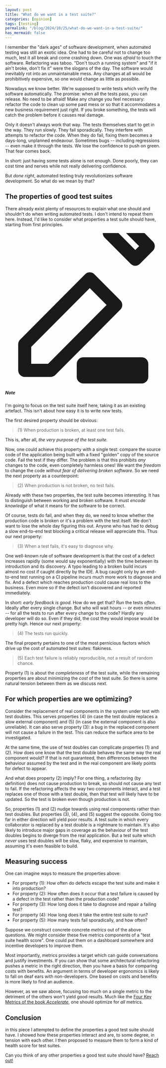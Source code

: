 ```yaml
---
layout: post
title: "What do we want in a test suite?"
categories: [opinion]
tags: [testing]
permalink: "/blog/2024/10/25/what-do-we-want-in-a-test-suite/"
has_mermaid: false
---
```


I remember the "dark ages" of software development, when automated testing was still an exotic idea.
One had to be careful not to change too much, lest it all break and come crashing down. One was
_afraid_ to touch the software. Refactoring was taboo. "Don't touch a running system" and "if it
ain't broke, don't fix it" were the slogans of the day. The software would inevitably rot into an
unmaintainable mess. Any changes at all would be prohibitively expensive, so one would change as
little as possible.

<!--more-->

Nowadays we know better. We're supposed to write tests which verify the software automatically. The
promise: when all the tests pass, you can release. No need to be afraid! Make any change you feel
necessary: refactor the code to clean up some past mess or so that it accommodates a new business
requirement just right. If you broke something, the tests will catch the problem before it causes
real damage.

Only it doesn't always work that way. The tests themselves start to get in the way. They run slowly.
They fail sporadically. They interfere with attempts to refactor the code. When they do fail, fixing
them becomes a days-long, unplanned endeavour. Sometimes bugs -- including regressions -- even make
it through the tests. We lose the confidence to push on green. That fear comes back.

In short: just having some tests alone is not enough. Done poorly, they can cost time and nerves
while not really delivering confidence.

But _done right_, automated testing truly revolutionizes software development. So what do we mean by
that?

## The properties of good test suites

There already exist plenty of resources to explain what one should and shouldn't do when writing
automated tests. I don't intend to repeat them here. Instead, I'd like to consider what properties a
test suite should have, starting from first principles.

<div class="note">
  <h5>
    <span class="icon">
      <svg xmlns="http://www.w3.org/2000/svg" viewBox="0 0 24 24" fill="none" stroke="currentColor" stroke-width="2" stroke-linecap="round" stroke-linejoin="round">
        <path d="M12 20h9v2h-9zM22 2l-2 2-4-4 2-2zM3 17v4h4l10-10-4-4L3 17z"/>
      </svg>
    </span>
    Note
  </h5>
  <p>
    I'm going to focus on the test suite itself here, taking it as an existing artefact. This
    isn't about how easy it is to write <i>new</i> tests.
  </p>
</div>

The first desired property should be obvious:

> (1) When production is broken, at least one test fails.

This is, after all, _the very purpose of the test suite._

Now, one could achieve this property with a single test: compare the source code of the application
being built with a fixed "golden" copy of the source code. Fail the test if they differ. The problem
is that this prohibits _any_ changes to the code, even completely harmless ones! We want the
_freedom_ to change the code _without fear of delivering broken software_. So we need the next
property as a counterpoint:

> (2) When production is not broken, no test fails.

Already with these two properties, the test suite becomes interesting. It has to distinguish between
working and broken software. It must _encode knowledge_ of what it means for the software to be
correct.

Of course, tests do fail, and when they do, we need to know whether the production code is broken or
it's a problem with the test itself. We don't want to lose the whole day figuring this out. Anyone
who has had to debug a slow end-to-end test blocking a critical release will appreciate this. Thus
our next property:

> (3) When a test fails, it's easy to diagnose why.

One well-known rule of software development is that the cost of a defect increases rapidly (some
would say exponentially) with the time between its introduction and its discovery. A typo leading to
a broken build incurs almost no cost if caught directly by the IDE. A bug caught only by an
end-to-end test running on a CI pipeline incurs much more work to diagnose and fix. And a defect
which reaches production could cause real loss to the business. Even more so if the defect isn't
discovered and reported immediately.

In short: _early feedback is good._ How do we get that? Run the tests _often_. Ideally after every
single change. But who will wait hours -- or even minutes -- for all the tests to run after every
change to the code? Hardly any developer will do so. Even if they did, the cost they would impose
would be pretty high. Hence our next property:

> (4) The tests run quickly.

The final property pertains to one of the most pernicious factors which drive up the cost of
automated test suites: flakiness.

> (5) Each test failure is reliably reproducible, not a result of random chance.

Property (1) is about the _completeness_ of the test suite, while the remaining properties are about
minimizing the _cost_ of the test suite. So there is some natural tension between them as we discuss
next.

## For which properties are we optimizing?

Consider the replacement of real components in the system under test with test doubles. This serves
properties (4) (in case the test double replaces a slow external component) and (5) (in case the
external component is also unreliable). It can also serve property (3): a bug in the replaced
component will not cause a failure in the test. This can reduce the surface area to be investigated.

At the same time, the use of test doubles can complicate properties (1) and (2). How does one know
that the test double behaves the same way the real component would? If that is not guaranteed, then
differences between the behaviour assumed by the test and in the real component are likely points
for defect to appear.

And what does property (2) imply? For one thing, a refactoring (by definition) does not cause
production to break, so should not cause any test to fail. If the refactoring affects the way two
components interact, and a test replaces one of those with a test double, then that test will likely
have to be updated. So the test is broken even though production is not.

So, properties (1) and (2) nudge towards using real components rather than test doubles. But
properties (3), (4), and (5) suggest the opposite. Going too far in either direction will yield poor
results. A test suite in which every collaborator is replaced by a test double is a nightmare to
maintain. It's also likely to introduce major gaps in coverage as the behaviour of the test doubles
begins to diverge from the real application. But a test suite which _never_ uses test doubles will
be slow, flaky, and expensive to maintain, assuming it's even feasible to build.

## Measuring success

One can imagine ways to measure the properties above:

- For property (1): How often do defects escape the test suite and make it into production?
- For property (2): How often does it occur that a test failure is caused by a defect in the test
  rather than the production code?
- For property (3): How long does it take to diagnose and repair a failing test?
- For property (4): How long does it take the entire test suite to run?
- For property (5): How many tests fail sporadically, and how often?

Suppose we construct concrete concrete _metrics_ out of the above questions. We might consider these
five metrics components of a "test suite health score". One could put them on a dashboard somewhere
and incentive developers to improve them.

Most importantly, metrics provides a target which can guide conversations and justify investments.
If you can show that some architectural refactoring pushes a metric in the right direction, then you
have a basis for comparing costs with benefits. An argument in terms of developer ergonomics is
likely to fall on deaf ears with non-developers. One based on costs and benefits is more likely to
find an audience.

However, as we saw above, focusing too much on a single metric to the detriment of the others won't
yield good results. Much like the
[Four Key Metrics of the book _Accelerate_](https://itrevolution.com/product/accelerate/), one
should optimize for _all_ metrics.

## Conclusion

in this piece I attempted to define the properties a good test suite should have. I showed how these
properties interact and are, to some degree, in tension with each other. I then proposed to measure
them to form a kind of health score for test suites.

Can you think of any other properties a good test suite should have?
[Reach out!](https://hovinen.tech/)
